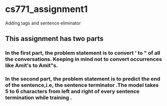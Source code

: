 # cs771_assignment1
Adding tags and sentence eliminator
## This assignment has two parts
### In the first part, the problem statement is to convert ' to " of all the conversations. Keeping in mind not to convert occurrences like Amit's to Amit"s.
### In the second part, the problem statement is to predict the end of the sentence,i.e, the sentence terminator .The model takes 5 to 6 characters from left and right of every sentence termination while training .
